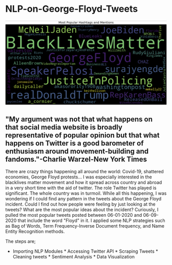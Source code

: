 # NLP-on-George-Floyd-Tweets

![](Graphs/Word%20Map.png)

## "My argument was not that what happens on that social media website is broadly representative of popular opinion but that what happens on Twitter is a good barometer of enthusiasm around movement-building and fandoms."-Charlie Warzel-New York Times

There are crazy things happening all around the world: Covid-19, shattered economies, George Floyd protests... I was especially interested in the blacklives matter movement and how it spread across country and abroad in a very short time with the aid of twitter. The role Twitter has played is significant. The whole country was in turmoil. While all this happening, I was wondering if I could find any pattern in the tweets about the George Floyd incident. Could I find out how people were feeling by just looking at the tweets? What are the most popular ideas about the incident? Curiously, I pulled the most popular tweets posted between 06-01-2020 and 06-09-2020 that include the word "Floyd" in it. I applied some NLP strategies such as Bag of Words, Term Frequency-Inverse Document frequency, and Name Entity Recognition methods.

The steps are;

* Importing NLP Modules * Accessing Twitter API * Scraping Tweets * Cleaning tweets * Sentiment Analysis * Data Visualization

